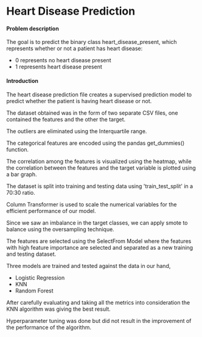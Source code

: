 # Heart Disease Prediction
#### Problem description
The goal is to predict the binary class heart_disease_present, which represents whether or not a patient has heart disease:
- 0 represents no heart disease present
- 1 represents heart disease present

#### Introduction

The heart disease prediction file creates a supervised prediction model to predict whether the patient is having heart disease or not.

The dataset obtained was in the form of two separate CSV files, one contained the features and the other the target.

The outliers are eliminated using the Interquartile range. 

The categorical features are encoded using the pandas get_dummies() function.

The correlation among the features is visualized using the heatmap, while the correlation between the features and the target variable is plotted using a bar graph.

The dataset is split into training and testing data using 'train_test_split' in a 70:30 ratio.

Column Transformer is used to scale the numerical variables for the efficient performance of our model.

Since we saw an imbalance in the target classes, we can apply smote to balance using the oversampling technique.

The features are selected using the SelectFrom Model where the features with high feature importance are selected and separated as a new training and testing dataset.

Three models are trained and tested against the data in our hand,
- Logistic Regression
- KNN
- Random Forest

After carefully evaluating and taking all the metrics into consideration the KNN algorithm was giving the best result.

Hyperparameter tuning was done but did not result in the improvement of the performance of the algorithm.
